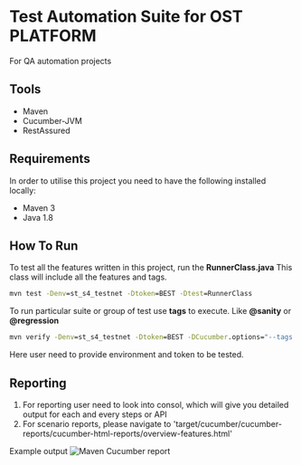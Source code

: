 # Test Automation Suite for OST PLATFORM
For QA automation projects


## Tools

* Maven
* Cucumber-JVM
* RestAssured
  

## Requirements

In order to utilise this project you need to have the following installed locally:

* Maven 3
* Java 1.8


## How To Run

To test all the features written in this project, run the **RunnerClass.java** This class will include all the features and tags.

````cmd
mvn test -Denv=st_s4_testnet -Dtoken=BEST -Dtest=RunnerClass
````

To run particular suite or group of test use **tags** to execute. Like **@sanity** or **@regression**

````cmd
mvn verify -Denv=st_s4_testnet -Dtoken=BEST -DCucumber.options="--tags @sanity"
````

Here user need to provide environment and token to be tested.


## Reporting

1. For reporting user need to look into consol, which will give you detailed output for each and every steps or API
2. For scenario reports, please navigate to 'target/cucumber/cucumber-reports/cucumber-html-reports/overview-features.html'

Example output
![Maven Cucumber report](https://cdn-images-1.medium.com/max/1600/1*59cbbRsnv5sajlD07BEV8g.png)

